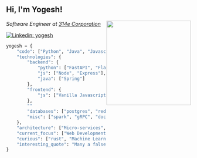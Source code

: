 <h2>Hi, I'm Yogesh!</h2>
<img align='right' src="https://media.giphy.com/media/M9gbBd9nbDrOTu1Mqx/giphy.gif" width="230">
<p><em>Software Engineer at <a href="https://www.314e.com">314e Corporation</a></em></p>

[![Linkedin: yogesh](https://img.shields.io/badge/-yogesh-blue?style=flat-square&logo=Linkedin&logoColor=white&link=https://www.linkedin.com/in/yogesha-k-851a9014a/)](https://www.linkedin.com/in/yogesha-k-851a9014a/)

```python
yogesh = {
    "code": ["Python", "Java", "Javascript", "rust"],
    "technologies": {
        "backend": {
            "python": ["FastAPI", "Flask", "Django"],
            "js": ["Node", "Express"],
            "java": ["Spring"]
        },
        "frontend": {
            "js": ["Vanilla Javascript", "Angularjs"]
        },
        ""
        "databases": ["postgres", "redis", "mysql", "mongo"],
        "misc": ["spark", "gRPC", "docker", "bash"]
    },
    "architecture": ["Micro-services", "Progressive web applications", "Single page applications"],
    "current_focus": ["Web Development", "Machine learning"],
    "curious": ["rust", "Machine Learning"],
    "interesting_quote": "Many a false step was made by standing still."
}
```

